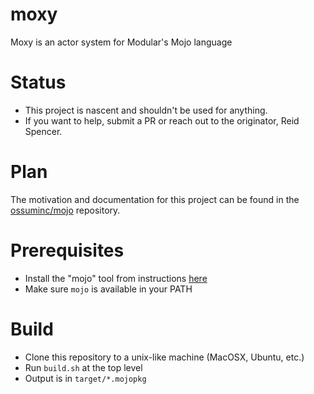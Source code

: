 # moxy
Moxy is an actor system for Modular's Mojo language

# Status
* This project is nascent and shouldn't be used for anything. 
* If you want to help, submit a PR or reach out to the originator, Reid Spencer.

# Plan
The motivation and documentation for this project can be found in 
the [ossuminc/mojo](https://github.com/ossuminc/mojo/blob/actors/proposals/actors/READM-ME-FIRST.md) repository.

# Prerequisites
* Install the "mojo" tool from instructions [here](https://docs.modular.com/mojo/manual/get-started/)
* Make sure `mojo` is available in your PATH

# Build
* Clone this repository to a unix-like machine (MacOSX, Ubuntu, etc.)
* Run `build.sh` at the top level
* Output is in `target/*.mojopkg`
